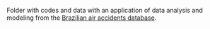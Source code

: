 Folder with codes and data with an application of data analysis and modeling from the [Brazilian air accidents database](https://dados.gov.br/dataset/ocorrencias-aeronauticas-da-aviacao-civil-brasileira).
